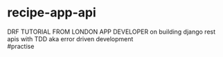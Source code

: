 # recipe-app-api

DRF TUTORIAL FROM LONDON APP DEVELOPER on building django rest apis with TDD aka error driven development  
#practise 
